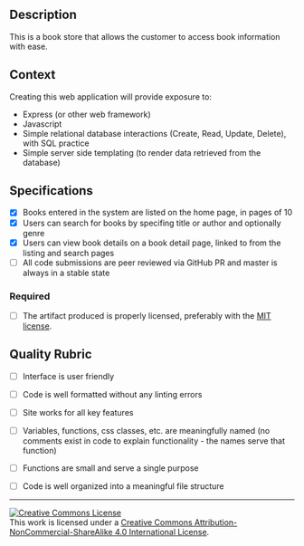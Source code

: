 ## Description

This is a book store that allows the customer to access book information with ease.

## Context

Creating this web application will provide exposure to:
* Express (or other web framework)
* Javascript
* Simple relational database interactions (Create, Read, Update, Delete), with SQL practice
* Simple server side templating (to render data retrieved from the database)

## Specifications

- [x] Books entered in the system are listed on the home page, in pages of 10
- [x] Users can search for books by specifing title or author and optionally genre
- [x] Users can view book details on a book detail page, linked to from the listing and search pages
- [ ] All code submissions are peer reviewed via GitHub PR and master is always in a stable state

### Required

- [ ] The artifact produced is properly licensed, preferably with the [MIT license][mit-license].

## Quality Rubric

- [ ] Interface is user friendly
- [ ] Code is well formatted without any linting errors
- [ ] Site works for all key features
- [ ] Variables, functions, css classes, etc. are meaningfully named (no comments exist in code to explain functionality - the names serve that function)
- [ ] Functions are small and serve a single purpose
- [ ] Code is well organized into a meaningful file structure



---

<!-- LICENSE -->

<a rel="license" href="http://creativecommons.org/licenses/by-nc-sa/4.0/"><img alt="Creative Commons License" style="border-width:0" src="https://i.creativecommons.org/l/by-nc-sa/4.0/80x15.png" /></a>
<br />This work is licensed under a <a rel="license" href="http://creativecommons.org/licenses/by-nc-sa/4.0/">Creative Commons Attribution-NonCommercial-ShareAlike 4.0 International License</a>.

[mit-license]: https://opensource.org/licenses/MIT
